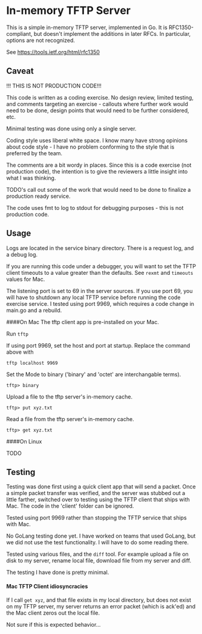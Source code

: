 In-memory TFTP Server
=====================

This is a simple in-memory TFTP server, implemented in Go.  It is
RFC1350-compliant, but doesn't implement the additions in later RFCs.  In
particular, options are not recognized.

See https://tools.ietf.org/html/rfc1350

Caveat
-----
!!! THIS IS NOT PRODUCTION CODE!!!

This code is written as a coding exercise. No design review, limited testing, and comments targeting 
an exercise - callouts where further work would need to be done, design points that would need to be further 
considered, etc.
 
Minimal testing was done using only a single server.

Coding style uses liberal white space. I know many have strong opinions about code style - I have no problem 
conforming to the style that is preferred by the team.

The comments are a bit wordy in places. Since this is a code exercise (not production code), the intention is to 
give the reviewers a little insight into what I was thinking.

TODO's call out some of the work that would need to be done to finalize a production ready service.

The code uses fmt to log to stdout for debugging purposes - this is not production code.

Usage
-----
Logs are located in the service binary directory. There is a request log, and a debug log.

If you are running this code under a debugger, you will want to set the TFTP client timeouts to a value greater 
than the defaults. See ```rexmt``` and ```timeouts``` values for Mac.

The listening port is set to 69 in the server sources. If you use port 69, you will have to shutdown any local 
TFTP service before running the code exercise service. I tested using port 9969, which requires a code change 
in main.go and a rebuild.

####On Mac
The tftp client app is pre-installed on your Mac.

Run ```tftp```

If using port 9969, set the host and port at startup. Replace the command above with

```tftp localhost 9969```

Set the Mode to binary ('binary' and 'octet' are interchangable terms).

```tftp> binary```

Upload a file to the tftp server's in-memory cache.

```tftp> put xyz.txt```

Read a file from the tftp server's in-memory cache.

```tftp> get xyz.txt```

####On Linux

TODO

Testing
-------
Testing was done first using a quick client app that will send a packet. Once a simple packet transfer was 
verified, and the server was stubbed out a little farther, switched over to testing using the TFTP client 
that ships with Mac. The code in the 'client' folder can be ignored.

Tested using port 9969 rather than stopping the TFTP service that ships with Mac.

No GoLang testing done yet. I have worked on teams that used GoLang, but we did not use the test functionality. 
I will have to do some reading there.

Tested using various files, and the ```diff``` tool. For example upload a file on disk to my server, 
rename local file, download file from my server and diff.

The testing I have done is pretty minimal. 

#### Mac TFTP Client idiosyncracies
If I call ```get xyz```, and that file exists in my local directory, but does not exist on 
my TFTP server, my server returns an error packet (which is ack'ed) and the Mac client zeros out the local file.

Not sure if this is expected behavior...








